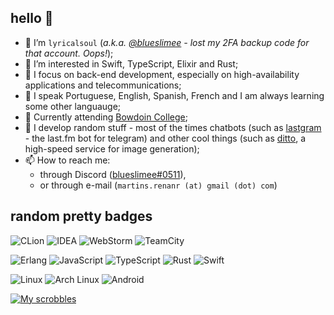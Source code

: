 ## hello 👋
- 💁 I’m `lyricalsoul` (*a.k.a. [@blueslimee](https://github.com/blueslimee) - lost my 2FA backup code for that account. Oops!*);
- 👀 I’m interested in Swift, TypeScript, Elixir and Rust;
- 🌱 I focus on back-end development, especially on high-availability applications and telecommunications;
- 🙋 I speak Portuguese, English, Spanish, French and I am always learning some other languauge;
- 🏫 Currently attending [Bowdoin College](https://bowdoin.edu);
- 🥁 I develop random stuff - most of the times chatbots (such as [lastgram](https://github.com/musicorum-app/lastgram) - the last.fm bot for telegram) and other cool things (such as [ditto](https://github.com/musicorum-app/ditto), a high-speed service for image generation);
- 📫 How to reach me:
  - through Discord ([blueslimee#0511](https://discord.com/users/918911149595045959)),
  - or through e-mail (`martins.renanr (at) gmail (dot) com`)

## random pretty badges
![CLion](https://img.shields.io/badge/CLion-000000?style=for-the-badge&logo=clion&logoColor=white)
![IDEA](https://img.shields.io/badge/IntelliJ_IDEA-000000.svg?style=for-the-badge&logo=intellij-idea&logoColor=white)
![WebStorm](https://img.shields.io/badge/WebStorm-000000?style=for-the-badge&logo=WebStorm&logoColor=white)
![TeamCity](https://img.shields.io/badge/TeamCity-000000?style=for-the-badge&logo=TeamCity&logoColor=white)

![Erlang](https://img.shields.io/badge/Erlang-A90533?style=for-the-badge&logo=erlang&logoColor=white)
![JavaScript](https://img.shields.io/badge/JavaScript-323330?style=for-the-badge&logo=javascript&logoColor=F7DF1E)
![TypeScript](https://img.shields.io/badge/TypeScript-007ACC?style=for-the-badge&logo=typescript&logoColor=white)
![Rust](https://img.shields.io/badge/Rust-black?style=for-the-badge&logo=rust&logoColor=#E57324)
![Swift](https://img.shields.io/badge/Swift-FA7343?style=for-the-badge&logo=swift&logoColor=white)

![Linux](https://img.shields.io/badge/Linux-FCC624?style=for-the-badge&logo=linux&logoColor=black)
![Arch Linux](https://img.shields.io/badge/Arch_Linux-1793D1?style=for-the-badge&logo=arch-linux&logoColor=white)
![Android](https://img.shields.io/badge/Android-3DDC84?style=for-the-badge&logo=android&logoColor=white)


[![My scrobbles](https://lastfm-recently-played.vercel.app/api?user=BlueSlimee)](https://last.fm/user/BlueSlimee)

<!---
lyricalsoul/lyricalsoul is a ✨ special ✨ repository because its `README.md` (this file) appears on your GitHub profile.
You can click the Preview link to take a look at your changes.
--->
